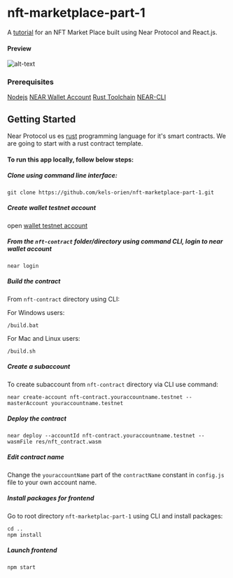 # nft-marketplace-part-1
A [tutorial](https://dev.to/kels_orien/building-a-full-stack-nft-market-place-with-near-protocol-and-reactjs-ak9) for an NFT Market Place built using Near Protocol and React.js.

#### Preview
![alt-text](https://res.cloudinary.com/dofiasjpi/image/upload/v1649243579/near-tutorial-nfts/near-tut-preview.png)


### Prerequisites
[Nodejs](https://github.com/nvm-sh/nvm)
[NEAR Wallet Account](https://wallet.testnet.near.org/)
[Rust Toolchain](https://docs.near.org/docs/develop/contracts/rust/intro#installing-the-rust-toolchain)
[NEAR-CLI](https://docs.near.org/docs/tools/near-cli#setup)


## Getting Started
Near Protocol us es [rust](https://www.rust-lang.org/) programming language for it's smart contracts. We are going to start with a rust contract template.


#### To run this app locally, follow below steps:

##### Clone using command line interface:
```
git clone https://github.com/kels-orien/nft-marketplace-part-1.git
```

##### Create wallet testnet account
open [wallet testnet account](wallet.testnet.near.org/)

##### From the `nft-contract` folder/directory using command CLI, login to near wallet account


`near login`


##### Build the contract
From `nft-contract` directory using CLI:

For Windows users:

```
/build.bat
```

For Mac and Linux users:

```
/build.sh
```

##### Create a subaccount

To create subaccount from `nft-contract` directory via CLI use command:

```
near create-account nft-contract.youraccountname.testnet --masterAccount youraccountname.testnet

```

##### Deploy the contract
```
near deploy --accountId nft-contract.youraccountname.testnet --wasmFile res/nft_contract.wasm

```


##### Edit contract name
Change the `youraccountName` part of the `contractName` constant in `config.js` file to your own account name.

##### Install packages for frontend

Go to root directory `nft-marketplac-part-1` using CLI and install packages:

```
cd ..
npm install

```

##### Launch frontend

```
npm start

```



